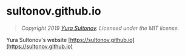 # sultonov.github.io

> *Copyright 2019 [Yura Sultonov](https://sultonov.github.io). Licensed under the MIT license.*

Yura Sultonov's website [https://sultonov.github.io](https://sultonov.github.io)